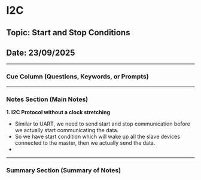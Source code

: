 # I2C

## Topic: Start and Stop Conditions

## Date: 23/09/2025 

---

### Cue Column (Questions, Keywords, or Prompts)

---

### Notes Section (Main Notes)

**1. I2C Protocol without a clock stretching**
- Similar to UART, we need to send start and stop communication before we actually start communicating the data.
- So we have start condition which will wake up all the slave devices connected to the master, then we actually send the data.
- 


---

### Summary Section (Summary of Notes)
